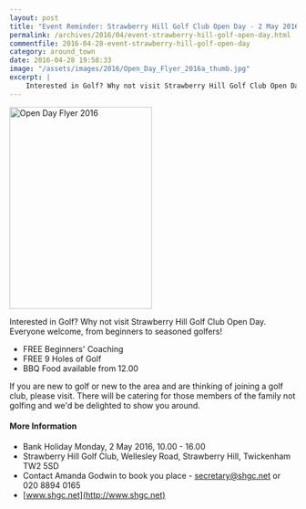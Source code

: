 ```yaml
---
layout: post
title: "Event Reminder: Strawberry Hill Golf Club Open Day - 2 May 2016"
permalink: /archives/2016/04/event-strawberry-hill-golf-open-day.html
commentfile: 2016-04-28-event-strawberry-hill-golf-open-day
category: around_town
date: 2016-04-28 19:58:33
image: "/assets/images/2016/Open_Day_Flyer_2016a_thumb.jpg"
excerpt: |
    Interested in Golf? Why not visit Strawberry Hill Golf Club Open Day. Everyone welcome, from beginners to seasoned golfers!
---
```


<a href="/assets/images/2016/Open_Day_Flyer_2016a.jpg" title="See larger version of - Open Day Flyer 2016"><img src="/assets/images/2016/Open_Day_Flyer_2016a_thumb.jpg" width="250" height="354" alt="Open Day Flyer 2016" class="photo right" /></a>

Interested in Golf? Why not visit Strawberry Hill Golf Club Open Day. Everyone welcome, from beginners to seasoned golfers!

-   FREE Beginners' Coaching
-   FREE 9 Holes of Golf
-   BBQ Food available from 12.00

If you are new to golf or new to the area and are thinking of joining a golf club, please visit. There will be catering for those members of the family not golfing and we'd be delighted to show you around.

#### More Information

-   Bank Holiday Monday, 2 May 2016, 10.00 - 16.00
-   Strawberry Hill Golf Club, Wellesley Road, Strawberry Hill, Twickenham TW2 5SD
-   Contact Amanda Godwin to book you place - <secretary@shgc.net> or 020 8894 0165
-   [www.shgc.net](http://www.shgc.net)
